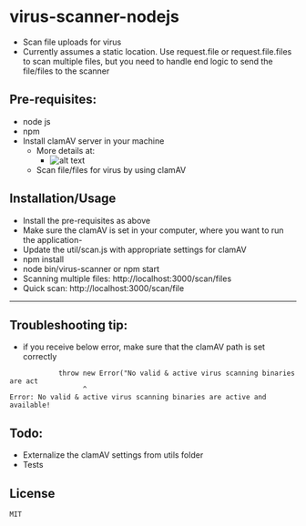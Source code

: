 # virus-scanner-nodejs
- Scan file uploads for virus
- Currently assumes a static location. Use request.file or request.file.files to scan multiple files, but you need to handle end logic to send the file/files to the scanner

## Pre-requisites:
- node js
- npm
- Install clamAV server in your machine 
	- More details at: 
		- ![alt text](http://www.clamav.net/downloads "clamAV Downloads") 
	- Scan file/files for virus by using clamAV 


## Installation/Usage
- Install the pre-requisites as above
- Make sure the clamAV is set in your computer, where you want to run the application-
- Update the util/scan.js with appropriate settings for clamAV
- npm install
- node bin/virus-scanner  or npm start
- Scanning multiple files:   http://localhost:3000/scan/files
- Quick scan:   http://localhost:3000/scan/file
 
---

## Troubleshooting tip:
- if you receive below error, make sure that the clamAV path is set correctly
```
            throw new Error("No valid & active virus scanning binaries are act
                  ^
Error: No valid & active virus scanning binaries are active and available!
```

## Todo:
- Externalize the clamAV settings from utils folder
- Tests


## License
	MIT
